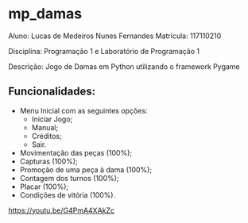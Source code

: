 # mp_damas

Aluno: Lucas de Medeiros Nunes Fernandes
Matrícula: 117110210

Disciplina: Programação 1 e Laboratório de Programação 1

Descrição: Jogo de Damas em Python utilizando o framework Pygame

## Funcionalidades:

- Menu Inicial com as seguintes opções:
	- Iniciar Jogo;
	- Manual;
	- Créditos;
	- Sair.
- Movimentação das peças (100%);
- Capturas (100%);
- Promoção de uma peça à dama (100%);
- Contagem dos turnos (100%);
- Placar (100%);
- Condições de vitória (100%).

https://youtu.be/G4PmA4XAkZc
